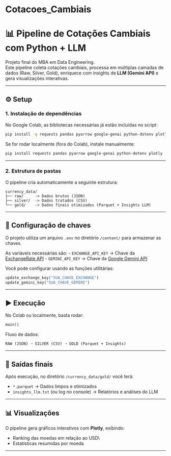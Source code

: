 # Cotacoes_Cambiais

# 📊 Pipeline de Cotações Cambiais com Python + LLM

Projeto final do MBA em Data Engineering.\
Este pipeline coleta cotações cambiais, processa em múltiplas camadas de
dados (Raw, Silver, Gold), enriquece com insights de **LLM (Gemini
API)** e gera visualizações interativas.

------------------------------------------------------------------------

## ⚙️ Setup

### 1. Instalação de dependências

No Google Colab, as bibliotecas necessárias já estão incluídas no
script:

``` bash
pip install -q requests pandas pyarrow google-genai python-dotenv plotly
```

Se for rodar localmente (fora do Colab), instale manualmente:

``` bash
pip install requests pandas pyarrow google-genai python-dotenv plotly
```

------------------------------------------------------------------------

### 2. Estrutura de pastas

O pipeline cria automaticamente a seguinte estrutura:

    currency_data/
    ├── raw/     -> Dados brutos (JSON)
    ├── silver/  -> Dados tratados (CSV)
    └── gold/    -> Dados finais otimizados (Parquet + Insights LLM)

------------------------------------------------------------------------

## 🔑 Configuração de chaves

O projeto utiliza um arquivo `.env` no diretório `/content/` para
armazenar as chaves.

As variáveis necessárias são: - `EXCHANGE_API_KEY` → Chave da
[ExchangeRate API](https://www.exchangerate-api.com/) - `GEMINI_API_KEY`
→ Chave da [Google Gemini API](https://ai.google.dev/)

Você pode configurar usando as funções utilitárias:

``` python
update_exchange_key("SUA_CHAVE_EXCHANGE")
update_gemini_key("SUA_CHAVE_GEMINI")
```

------------------------------------------------------------------------

## ▶️ Execução

No Colab ou localmente, basta rodar:

``` python
main()
```

Fluxo de dados:

    RAW (JSON) ➝ SILVER (CSV) ➝ GOLD (Parquet + Insights)

------------------------------------------------------------------------

## 📂 Saídas finais

Após execução, no diretório `/currency_data/gold/` você terá:

-   `*.parquet` → Dados limpos e otimizados
-   `insights_llm.txt` (ou log no console) → Relatórios e análises do
    LLM

------------------------------------------------------------------------

## 📊 Visualizações

O pipeline gera gráficos interativos com **Plotly**, exibindo:

-   Ranking das moedas em relação ao USD\
-   Estatísticas resumidas por moeda

------------------------------------------------------------------------
